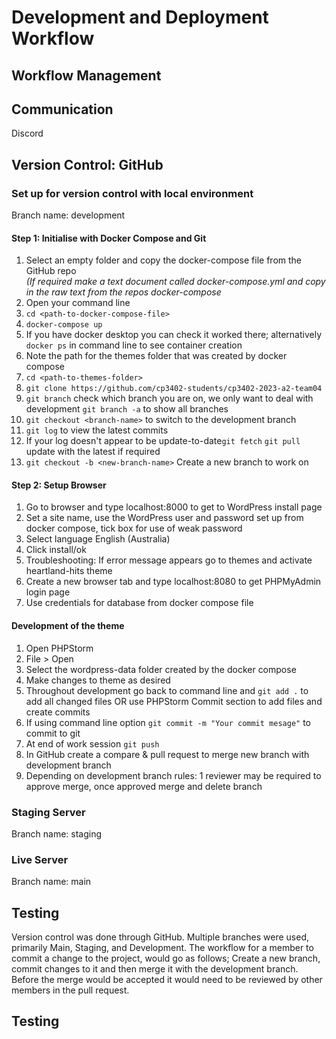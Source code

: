 # Development and Deployment Workflow

## Workflow Management

## Communication

Discord



## Version Control: GitHub

### Set up for version control with local environment
Branch name: development

#### Step 1: Initialise with Docker Compose and Git
1. Select an empty folder and copy the docker-compose file from the GitHub repo <br> _(If required make a text document
   called docker-compose.yml and copy in the raw text from the repos docker-compose_
2. Open your command line
3. `cd <path-to-docker-compose-file>`
4. `docker-compose up`
5. If you have docker desktop you can check it worked there; alternatively `docker ps` in command line to see container
   creation
6. Note the path for the themes folder that was created by docker compose
7. `cd <path-to-themes-folder>`
8. `git clone https://github.com/cp3402-students/cp3402-2023-a2-team04`
9. `git branch` check which branch you are on, we only want to deal with development `git branch -a` to show all
   branches
10. `git checkout <branch-name>` to switch to the development branch
11. `git log` to view the latest commits
12. If your log doesn't appear to be update-to-date`git fetch` `git pull` update with the latest if required
13. `git checkout -b <new-branch-name>` Create a new branch to work on

#### Step 2: Setup Browser
1. Go to browser and type localhost:8000 to get to WordPress install page
2. Set a site name, use the WordPress user and password set up from docker compose, tick box for use of weak password
3. Select language English (Australia)
4. Click install/ok
5. Troubleshooting: If error message appears go to themes and activate heartland-hits theme
6. Create a new browser tab and type localhost:8080 to get PHPMyAdmin login page
7. Use credentials for database from docker compose file

#### Development of the theme
1. Open PHPStorm
2. File > Open
3. Select the wordpress-data folder created by the docker compose
4. Make changes to theme as desired
5. Throughout development go back to command line and `git add .` to add all changed files OR use PHPStorm Commit
   section to add files and create commits
6. If using command line option `git commit -m "Your commit mesage"` to commit to git
7. At end of work session `git push`
8. In GitHub create a compare & pull request to merge new branch with development branch
9. Depending on development branch rules: 1 reviewer may be required to approve merge, once approved merge and delete
   branch


### Staging Server
Branch name: staging

### Live Server
Branch name: main

## Testing

Version control was done through GitHub. Multiple branches were used, primarily Main, Staging, and Development. The
workflow for a member to commit a change to the project, would go as follows; Create a new branch, commit changes to it
and then merge it with the development branch. Before the merge would be accepted it would need to be reviewed by other
members in the pull request.

## Testing
